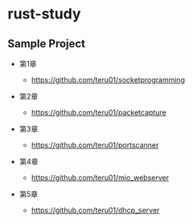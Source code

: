 # rust-study

## Sample Project
- 第1章
    - https://github.com/teru01/socketprogramming

- 第2章
    - https://github.com/teru01/packetcapture

- 第3章
    - https://github.com/teru01/portscanner

- 第4章
    - https://github.com/teru01/mio_webserver

- 第5章
    - https://github.com/teru01/dhcp_server
